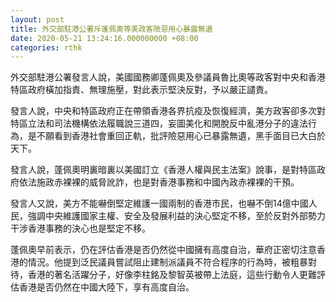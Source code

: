 ```yaml
---
layout: post
title: 外交部駐港公署斥蓬佩奧等美政客險惡用心暴露無遺
date: 2020-05-21 13:24:16.000000000 +08:00
categories: rthk
---
```


外交部駐港公署發言人說，美國國務卿蓬佩奧及參議員魯比奧等政客對中央和香港特區政府橫加指責、無理施壓，對此表示堅決反對，予以嚴正譴責。　　

發言人說，中央和特區政府正在帶領香港各界抗疫及恢復經濟，美方政客卻多次對特區立法和司法機構依法履職說三道四，妄圖美化和開脫反中亂港分子的違法行為，是不願看到香港社會重回正軌，批評險惡用心已暴露無遺，黑手面目已大白於天下。

發言人說，蓬佩奧明裏暗裏以美國訂立《香港人權與民主法案》說事，是對特區政府依法施政赤裸裸的威脅訛詐，也是對香港事務和中國內政赤裸裸的干預。

發言人又說，美方不能嚇倒堅定維護一國兩制的香港市民，也嚇不倒14億中國人民，強調中央維護國家主權、安全及發展利益的決心堅定不移，至於反對外部勢力干涉香港事務的決心也是堅定不移。

蓬佩奧早前表示，仍在評估香港是否仍然從中國擁有高度自治，華府正密切注意香港的情況。他提到泛民議員嘗試阻止建制派議員不符合程序的行為時，被粗暴對待，香港的著名活躍分子，好像李柱銘及黎智英被帶上法庭，這些行動令人更難評估香港是否仍然在中國大陸下，享有高度自治。
